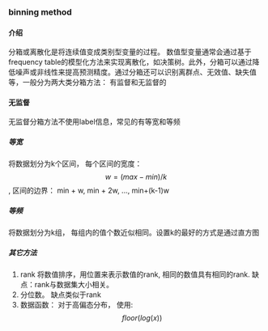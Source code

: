 ### binning method

#### 介绍
分箱或离散化是将连续值变成类别型变量的过程。 数值型变量通常会通过基于frequency table的模型化方法来实现离散化，如决策树。此外，分箱可以通过降低噪声或非线性来提高预测精度。通过分箱还可以识别离群点、无效值、缺失值等，一般分为两大类分箱方法： 有监督和无监督的

#### 无监督  
无监督分箱方法不使用label信息，常见的有等宽和等频

##### 等宽  
将数据划分为k个区间， 
每个区间的宽度： $$w=(max - min) / k$$, 
区间的边界： min + w, min + 2w, ..., min+(k-1)w

##### 等频
将数据划分为k组， 每组内的值个数近似相同。设置k的最好的方式是通过直方图

##### 其它方法
1. rank 将数值排序，用位置来表示数值的rank, 相同的数值具有相同的rank. 缺点：rank与数据集大小相关。
2. 分位数。 缺点类似于rank
3. 数据函数： 对于高偏态分布， 使用:$$ floor(log(x)) $$ 